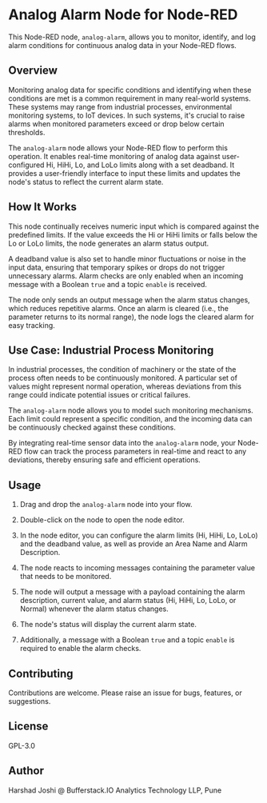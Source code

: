# Analog Alarm Node for Node-RED

This Node-RED node, `analog-alarm`, allows you to monitor, identify, and log alarm conditions for continuous analog data in your Node-RED flows.

## Overview

Monitoring analog data for specific conditions and identifying when these conditions are met is a common requirement in many real-world systems. These systems may range from industrial processes, environmental monitoring systems, to IoT devices. In such systems, it's crucial to raise alarms when monitored parameters exceed or drop below certain thresholds.

The `analog-alarm` node allows your Node-RED flow to perform this operation. It enables real-time monitoring of analog data against user-configured Hi, HiHi, Lo, and LoLo limits along with a set deadband. It provides a user-friendly interface to input these limits and updates the node's status to reflect the current alarm state.

## How It Works

This node continually receives numeric input which is compared against the predefined limits. If the value exceeds the Hi or HiHi limits or falls below the Lo or LoLo limits, the node generates an alarm status output. 

A deadband value is also set to handle minor fluctuations or noise in the input data, ensuring that temporary spikes or drops do not trigger unnecessary alarms. Alarm checks are only enabled when an incoming message with a Boolean `true` and a topic `enable` is received.

The node only sends an output message when the alarm status changes, which reduces repetitive alarms. Once an alarm is cleared (i.e., the parameter returns to its normal range), the node logs the cleared alarm for easy tracking.

## Use Case: Industrial Process Monitoring

In industrial processes, the condition of machinery or the state of the process often needs to be continuously monitored. A particular set of values might represent normal operation, whereas deviations from this range could indicate potential issues or critical failures.

The `analog-alarm` node allows you to model such monitoring mechanisms. Each limit could represent a specific condition, and the incoming data can be continuously checked against these conditions. 

By integrating real-time sensor data into the `analog-alarm` node, your Node-RED flow can track the process parameters in real-time and react to any deviations, thereby ensuring safe and efficient operations.

## Usage

1. Drag and drop the `analog-alarm` node into your flow.

2. Double-click on the node to open the node editor.

3. In the node editor, you can configure the alarm limits (Hi, HiHi, Lo, LoLo) and the deadband value, as well as provide an Area Name and Alarm Description. 

4. The node reacts to incoming messages containing the parameter value that needs to be monitored.

5. The node will output a message with a payload containing the alarm description, current value, and alarm status (Hi, HiHi, Lo, LoLo, or Normal) whenever the alarm status changes.

6. The node's status will display the current alarm state.

7. Additionally, a message with a Boolean `true` and a topic `enable` is required to enable the alarm checks.

## Contributing

Contributions are welcome. Please raise an issue for bugs, features, or suggestions.

## License

GPL-3.0

## Author 

Harshad Joshi @ Bufferstack.IO Analytics Technology LLP, Pune
